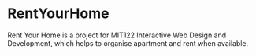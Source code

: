 # RentYourHome
Rent Your Home is a project for MIT122 Interactive Web Design and Development, which helps to organise apartment and rent when available.

